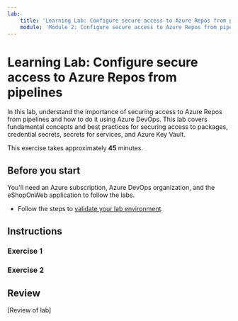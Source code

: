```yaml
---
lab:
    title: 'Learning Lab: Configure secure access to Azure Repos from pipelines'
    module: 'Module 2: Configure secure access to Azure Repos from pipelines'
---
```


# Learning Lab: Configure secure access to Azure Repos from pipelines

In this lab, understand the importance of securing access to Azure Repos from pipelines and how to do it using Azure DevOps. This lab covers fundamental concepts and best practices for securing access to packages, credential secrets, secrets for services, and Azure Key Vault.

This exercise takes approximately **45** minutes.

## Before you start

You'll need an Azure subscription, Azure DevOps organization, and the eShopOnWeb application to follow the labs.

- Follow the steps to [validate your lab environment](APL2001_M00_Validate_Lab_Environment.md).

## Instructions

### Exercise 1

### Exercise 2

## Review

[Review of lab]
